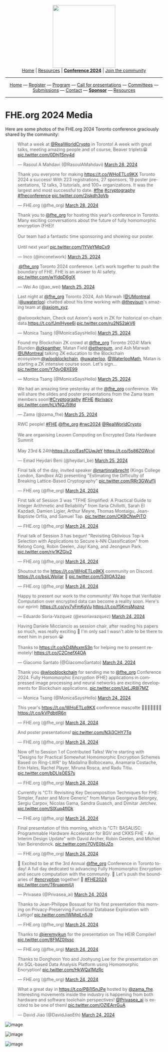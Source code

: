 <!-- Main header navigation -->
<p align="center">
  <img width="200" src="https://user-images.githubusercontent.com/5758427/180978488-db825482-5a58-4c7c-9589-c494a6f0be04.png"><br/>
  <a href="https://fhe-org.github.io">Home</a> | <a href="https://fhe-org.github.io/resources">Resources</a> | <b><a href="https://fhe-org.github.io/conferences/conference-2024/">Conference 2024</a></b> | <a href="https://fhe-org.github.io/community">Join the community</a>
</p>
<hr/>
<!-- /Main header navigation -->



<!-- Header conference 2024 links -->
<p align="center">
  <a href="https://fhe-org.github.io/conferences/conference-2024/">Home</a>
  —
  <a href="https://lu.ma/fhe-org-conference-2024-tickets">Register</a>
  —
  <a href="https://fhe-org.github.io/conferences/conference-2024/program">Program</a>
  —
  <a href="https://fhe-org.github.io/conferences/conference-2024/call-for-presentations"> Call for presentations</a>
  —
  <a href="https://fhe-org.github.io/conferences/conference-2024/committees">Committees</a>
  —
  <a href="https://easychair.org/conferences/?conf=fheorg2024" target="_blank">Submissions</a>
  —
  <a href="https://fhe-org.github.io/conferences/conference-2024/contact">Contact</a>
  —
  <a href="https://fhe-org.github.io/conferences/conference-2024/sponsor"><b>Sponsor</b></a>
  —
  <a href="https://fhe-org.github.io/conferences/conference-2024/resources">Resources</a>
</p>
<hr/>
<!-- /Header conference 2024 links -->


# FHE.org 2024 Media

Here are some photos of the FHE.org 2024 Toronto conference graciously shared by the community: 

<blockquote class="twitter-tweet" data-dnt="true" data-theme="light"><p lang="en" dir="ltr">What a week at <a href="https://twitter.com/RealWorldCrypto?ref_src=twsrc%5Etfw">@RealWorldCrypto</a> in Toronto! A week with great talks, meeting amazing people and of course, Beaver triplets😁 <a href="https://t.co/0Dhj1Sny4d">pic.twitter.com/0Dhj1Sny4d</a></p>&mdash; Rasoul A Mahdavi (@RasoulAMahdavi) <a href="https://twitter.com/RasoulAMahdavi/status/1773341522097774958?ref_src=twsrc%5Etfw">March 28, 2024</a></blockquote> <script async src="https://platform.twitter.com/widgets.js" charset="utf-8"></script> 

<blockquote class="twitter-tweet" data-dnt="true"><p lang="en" dir="ltr">Thank you everyone for making <a href="https://t.co/WHoETLo9KX">https://t.co/WHoETLo9KX</a> Toronto 2024 a success! With 223 registrations, 27 sponsors, 19 poster presentations, 12 talks, 3 tutorials, and 100+ organizations. It was the largest and most successful to date. <a href="https://twitter.com/hashtag/fhe?src=hash&amp;ref_src=twsrc%5Etfw">#fhe</a> <a href="https://twitter.com/hashtag/cryptography?src=hash&amp;ref_src=twsrc%5Etfw">#cryptography</a> <a href="https://twitter.com/hashtag/fheconference?src=hash&amp;ref_src=twsrc%5Etfw">#fheconference</a> <a href="https://t.co/2iskdh3oVb">pic.twitter.com/2iskdh3oVb</a></p>&mdash; FHE.org (@fhe_org) <a href="https://twitter.com/fhe_org/status/1773324026338783597?ref_src=twsrc%5Etfw">March 28, 2024</a></blockquote> <script async src="https://platform.twitter.com/widgets.js" charset="utf-8"></script> 

<blockquote class="twitter-tweet" data-dnt="true"><p lang="en" dir="ltr">Thank you to <a href="https://twitter.com/fhe_org?ref_src=twsrc%5Etfw">@fhe_org</a> for hosting this year’s conference in Toronto. Many exciting conversations about the future of fully homomorphic encryption (FHE)!<br><br>Our team had a fantastic time sponsoring and showing our poster. <br><br>Until next year! <a href="https://t.co/1YVeYMqCx9">pic.twitter.com/1YVeYMqCx9</a></p>&mdash; Inco (@inconetwork) <a href="https://twitter.com/inconetwork/status/1772110795561685201?ref_src=twsrc%5Etfw">March 25, 2024</a></blockquote> <script async src="https://platform.twitter.com/widgets.js" charset="utf-8"></script> 

<blockquote class="twitter-tweet" data-dnt="true"><p lang="en" dir="ltr">.<a href="https://twitter.com/fhe_org?ref_src=twsrc%5Etfw">@fhe_org</a> Toronto 2024 conference. Let’s work together to push the boundary of FHE. FHE is an answer to AI safety. <a href="https://t.co/wYidqD6glX">pic.twitter.com/wYidqD6glX</a></p>&mdash; Wei Ao (@ao_wei) <a href="https://twitter.com/ao_wei/status/1772061354716713129?ref_src=twsrc%5Etfw">March 25, 2024</a></blockquote> <script async src="https://platform.twitter.com/widgets.js" charset="utf-8"></script> 

<blockquote class="twitter-tweet" data-dnt="true"><p lang="en" dir="ltr">Last night at <a href="https://twitter.com/fhe_org?ref_src=twsrc%5Etfw">@fhe_org</a> Toronto 2024, Ash Marwah (<a href="https://twitter.com/UMontreal?ref_src=twsrc%5Etfw">@UMontreal</a> /<a href="https://twitter.com/UWaterloo?ref_src=twsrc%5Etfw">@uwaterloo</a>) chatted about his time working with <a href="https://twitter.com/theyisun?ref_src=twsrc%5Etfw">@theyisun</a>&#39;s amazing team at <a href="https://twitter.com/axiom_xyz?ref_src=twsrc%5Etfw">@axiom_xyz</a>. <br><br>@wloooxkchain, Check out Axiom&#39;s work in ZK for historical on-chain data.<a href="https://t.co/fJmIHyee6i">https://t.co/fJmIHyee6i</a> <a href="https://t.co/ru2NS2akV6">pic.twitter.com/ru2NS2akV6</a></p>&mdash; Monica Tsang (@MonicaSaysHello) <a href="https://twitter.com/MonicaSaysHello/status/1772248057473560604?ref_src=twsrc%5Etfw">March 25, 2024</a></blockquote> <script async src="https://platform.twitter.com/widgets.js" charset="utf-8"></script> 

<blockquote class="twitter-tweet" data-dnt="true"><p lang="en" dir="ltr">Found my Blockchain ZK crowd at <a href="https://twitter.com/fhe_org?ref_src=twsrc%5Etfw">@fhe_org</a> Toronto 2024! Mark Blunden <a href="https://twitter.com/ZKPanther?ref_src=twsrc%5Etfw">@zkpanther</a>, Matan Field <a href="https://twitter.com/ethereum?ref_src=twsrc%5Etfw">@ethereum</a>, and Ash Marwah <a href="https://twitter.com/UMontreal?ref_src=twsrc%5Etfw">@UMontreal</a> talking ZK education to the Blockchain ecosystem.<a href="https://twitter.com/wlooblockchain?ref_src=twsrc%5Etfw">@wlooblockchain</a>, <a href="https://twitter.com/UWaterloo?ref_src=twsrc%5Etfw">@uwaterloo</a>, <a href="https://twitter.com/WaterlooMath?ref_src=twsrc%5Etfw">@WaterlooMath</a>, Matan is starting a ZK intensive course soon. Let&#39;s sign… <a href="https://t.co/Y7dyOBXE99">pic.twitter.com/Y7dyOBXE99</a></p>&mdash; Monica Tsang (@MonicaSaysHello) <a href="https://twitter.com/MonicaSaysHello/status/1772057679394898260?ref_src=twsrc%5Etfw">March 25, 2024</a></blockquote> <script async src="https://platform.twitter.com/widgets.js" charset="utf-8"></script> 

<blockquote class="twitter-tweet" data-dnt="true"><p lang="en" dir="ltr">We had an amazing time yesterday at the <a href="https://twitter.com/fhe_org?ref_src=twsrc%5Etfw">@fhe_org</a> conference. We will share the slides and poster presentations from the Zama team members soon!<a href="https://twitter.com/hashtag/Cryptography?src=hash&amp;ref_src=twsrc%5Etfw">#Cryptography</a> <a href="https://twitter.com/hashtag/FHE?src=hash&amp;ref_src=twsrc%5Etfw">#FHE</a> <a href="https://twitter.com/hashtag/privacy?src=hash&amp;ref_src=twsrc%5Etfw">#privacy</a> <a href="https://t.co/hLVNQJ59ld">pic.twitter.com/hLVNQJ59ld</a></p>&mdash; Zama (@zama_fhe) <a href="https://twitter.com/zama_fhe/status/1772292230511825106?ref_src=twsrc%5Etfw">March 25, 2024</a></blockquote> <script async src="https://platform.twitter.com/widgets.js" charset="utf-8"></script> 

<blockquote class="twitter-tweet" data-dnt="true"><p lang="en" dir="ltr">RWC people! <a href="https://twitter.com/hashtag/FHE?src=hash&amp;ref_src=twsrc%5Etfw">#FHE</a> <a href="https://twitter.com/fhe_org?ref_src=twsrc%5Etfw">@fhe_org</a> <a href="https://twitter.com/hashtag/rwc2024?src=hash&amp;ref_src=twsrc%5Etfw">#rwc2024</a> <a href="https://twitter.com/RealWorldCrypto?ref_src=twsrc%5Etfw">@RealWorldCrypto</a><br><br>We are organising Leuven Computing on Encrypted Data Hardware Summit<br><br>May 23rd &amp; 24th<a href="https://t.co/EasfCUwJeY">https://t.co/EasfCUwJeY</a> <a href="https://t.co/5s86ZGWcyI">https://t.co/5s86ZGWcyI</a></p>&mdash; Emad Heydari Beni (@heydari_be) <a href="https://twitter.com/heydari_be/status/1772281377553068161?ref_src=twsrc%5Etfw">March 25, 2024</a></blockquote> <script async src="https://platform.twitter.com/widgets.js" charset="utf-8"></script> 

<blockquote class="twitter-tweet" data-dnt="true"><p lang="en" dir="ltr">Final talk of the day, invited speaker <a href="https://twitter.com/martinralbrecht?ref_src=twsrc%5Etfw">@martinralbrecht</a> (Kings College London, Sandbox AQ) presenting &quot;Estimating the Difficulty of Breaking Lattice-Based Cryptography&quot; <a href="https://t.co/RRr3GWuf1j">pic.twitter.com/RRr3GWuf1j</a></p>&mdash; FHE.org (@fhe_org) <a href="https://twitter.com/fhe_org/status/1772013416451813582?ref_src=twsrc%5Etfw">March 24, 2024</a></blockquote> <script async src="https://platform.twitter.com/widgets.js" charset="utf-8"></script> 

<blockquote class="twitter-tweet" data-dnt="true"><p lang="en" dir="ltr">First talk of Session 3 was &quot;TFHE Simplified: A Practical Guide to Integer Arithmetic and Reliability&quot; from Ilaria Chillotti, Sarah El Kazdadi, Damien Ligier, Arthur Meyre, Thomas Montaigu, Jean-Baptiste Orfila, and Samuel Tap. <a href="https://t.co/CKBCNwPiTO">pic.twitter.com/CKBCNwPiTO</a></p>&mdash; FHE.org (@fhe_org) <a href="https://twitter.com/fhe_org/status/1772002899884732468?ref_src=twsrc%5Etfw">March 24, 2024</a></blockquote> <script async src="https://platform.twitter.com/widgets.js" charset="utf-8"></script> 

<blockquote class="twitter-tweet" data-conversation="none" data-dnt="true"><p lang="en" dir="ltr">Final talk of Session 3 has begun! &quot;Revisiting Oblivious Top-k Selection with Applications to Secure k-NN Classification&quot; from Kelong Cong, Robin Geelen, Jiayi Kang, and Jeongeun Park. <a href="https://t.co/rjv1KZGiv2">pic.twitter.com/rjv1KZGiv2</a></p>&mdash; FHE.org (@fhe_org) <a href="https://twitter.com/fhe_org/status/1772002907321155984?ref_src=twsrc%5Etfw">March 24, 2024</a></blockquote> <script async src="https://platform.twitter.com/widgets.js" charset="utf-8"></script> 

<blockquote class="twitter-tweet" data-conversation="none" data-dnt="true"><p lang="en" dir="ltr">Shoutout to the <a href="https://t.co/WHoETLo9KX">https://t.co/WHoETLo9KX</a> community on Discord. <a href="https://t.co/bsiLWpiIar">https://t.co/bsiLWpiIar</a> 💙 <a href="https://t.co/53IlOA32ao">pic.twitter.com/53IlOA32ao</a></p>&mdash; FHE.org (@fhe_org) <a href="https://twitter.com/fhe_org/status/1772002912505401516?ref_src=twsrc%5Etfw">March 24, 2024</a></blockquote> <script async src="https://platform.twitter.com/widgets.js" charset="utf-8"></script> 

<blockquote class="twitter-tweet" data-dnt="true"><p lang="en" dir="ltr">Happy to present our work to the community! We hope that Verifiable Computation over encrypted data can become a reality soon. Here&#39;s our eprint: <a href="https://t.co/yv7yFmKgVu">https://t.co/yv7yFmKgVu</a> <a href="https://t.co/f5KmsMoznz">https://t.co/f5KmsMoznz</a></p>&mdash; Eduardo Soria-Vazquez (@esoriavazquez) <a href="https://twitter.com/esoriavazquez/status/1771993199596212344?ref_src=twsrc%5Etfw">March 24, 2024</a></blockquote> <script async src="https://platform.twitter.com/widgets.js" charset="utf-8"></script> 

<blockquote class="twitter-tweet" data-dnt="true"><p lang="en" dir="ltr">Having Daniele Micciancio as session chair, after reading his papers so much, was really exciting 🥲 I&#39;m only sad I wasn&#39;t able to be there to meet him in person 😭 <br><br>Thanks to <a href="https://t.co/kD4MsxmS3n">https://t.co/kD4MsxmS3n</a> for helping me to present remotely! <a href="https://t.co/C2CnefX4OA">https://t.co/C2CnefX4OA</a></p>&mdash; Giacomo Santato (@GiacomoSantato) <a href="https://twitter.com/GiacomoSantato/status/1771986174829121600?ref_src=twsrc%5Etfw">March 24, 2024</a></blockquote> <script async src="https://platform.twitter.com/widgets.js" charset="utf-8"></script> 

<blockquote class="twitter-tweet" data-dnt="true"><p lang="en" dir="ltr">Thank you <a href="https://twitter.com/wlooblockchain?ref_src=twsrc%5Etfw">@wlooblockchain</a> for sending me to <a href="https://twitter.com/fhe_org?ref_src=twsrc%5Etfw">@fhe_org</a> Conference 2024. Fully Homomorphic Encryption (FHE) applications in compressed image processing and neural networks are exciting developments for Blockchain applications. <a href="https://t.co/UeLJR8I7MZ">pic.twitter.com/UeLJR8I7MZ</a></p>&mdash; Monica Tsang (@MonicaSaysHello) <a href="https://twitter.com/MonicaSaysHello/status/1771973053980803322?ref_src=twsrc%5Etfw">March 24, 2024</a></blockquote> <script async src="https://platform.twitter.com/widgets.js" charset="utf-8"></script> 

<blockquote class="twitter-tweet" data-dnt="true"><p lang="en" dir="ltr">This year&#39;s <a href="https://t.co/WHoETLo9KX">https://t.co/WHoETLo9KX</a> conference mascotte  🍁🇨🇦🦫🇨🇦🍁 <a href="https://t.co/kVPdbtIR6n">https://t.co/kVPdbtIR6n</a></p>&mdash; FHE.org (@fhe_org) <a href="https://twitter.com/fhe_org/status/1771966491774128415?ref_src=twsrc%5Etfw">March 24, 2024</a></blockquote> <script async src="https://platform.twitter.com/widgets.js" charset="utf-8"></script> 

<blockquote class="twitter-tweet" data-conversation="none" data-dnt="true"><p lang="en" dir="ltr">And poster presentations! <a href="https://t.co/N3j3CHY7Tq">pic.twitter.com/N3j3CHY7Tq</a></p>&mdash; FHE.org (@fhe_org) <a href="https://twitter.com/fhe_org/status/1771965745406128377?ref_src=twsrc%5Etfw">March 24, 2024</a></blockquote> <script async src="https://platform.twitter.com/widgets.js" charset="utf-8"></script> 

<blockquote class="twitter-tweet" data-dnt="true"><p lang="en" dir="ltr">Now off to Session 1 of Contributed Talks! We&#39;re starting with &quot;Designs for Practical Somewhat Homomorphic Encryption Schemes Based on Ring-LWR&quot; by Madalina Bolboceanu, Anamaria Costache, Erin Hales, Rachel Player, Miruna Rosca, and Radu Titiu. <a href="https://t.co/bDLIsOES7s">pic.twitter.com/bDLIsOES7s</a></p>&mdash; FHE.org (@fhe_org) <a href="https://twitter.com/fhe_org/status/1771965157830271418?ref_src=twsrc%5Etfw">March 24, 2024</a></blockquote> <script async src="https://platform.twitter.com/widgets.js" charset="utf-8"></script> 

<blockquote class="twitter-tweet" data-conversation="none" data-dnt="true"><p lang="en" dir="ltr">Currently is &quot;CTI: Revisiting Key Decomposition Techniques for FHE: Simpler, Faster and More Generic&quot; from Mariya Georgieva Belorgey, Sergiu Carpov, Nicolas Gama, Sandra Guasch, and Dimitar Jetchev. <a href="https://t.co/SlXup4fIGk">pic.twitter.com/SlXup4fIGk</a></p>&mdash; FHE.org (@fhe_org) <a href="https://twitter.com/fhe_org/status/1771965164855726123?ref_src=twsrc%5Etfw">March 24, 2024</a></blockquote> <script async src="https://platform.twitter.com/widgets.js" charset="utf-8"></script> 

<blockquote class="twitter-tweet" data-conversation="none" data-dnt="true"><p lang="en" dir="ltr">Final presentation of this morning, which is &quot;CTI: BASALISC: Programmable Hardware Accelerator for BGV and CKKS FHE - An Interim Design Update&quot; with David Archer, Robin Geelen, and Michiel Van Beirendonck. <a href="https://t.co/7OVE0bIJZo">pic.twitter.com/7OVE0bIJZo</a></p>&mdash; FHE.org (@fhe_org) <a href="https://twitter.com/fhe_org/status/1771965167250681874?ref_src=twsrc%5Etfw">March 24, 2024</a></blockquote> <script async src="https://platform.twitter.com/widgets.js" charset="utf-8"></script> 

<blockquote class="twitter-tweet" data-dnt="true"><p lang="en" dir="ltr">🔐 Excited to be at the 3rd Annual <a href="https://twitter.com/fhe_org?ref_src=twsrc%5Etfw">@fhe_org</a> Conference in Toronto today! A full day dedicated to advancing Fully Homomorphic Encryption and secure computation with the community. 🚀 Let&#39;s push the boundaries of <a href="https://twitter.com/hashtag/encryption?src=hash&amp;ref_src=twsrc%5Etfw">#encryption</a> together! 🎉 <a href="https://twitter.com/hashtag/FHE2024?src=hash&amp;ref_src=twsrc%5Etfw">#FHE2024</a> <a href="https://t.co/T6ruapmiUj">pic.twitter.com/T6ruapmiUj</a></p>&mdash; Privasea (@Privasea_ai) <a href="https://twitter.com/Privasea_ai/status/1771892091204878759?ref_src=twsrc%5Etfw">March 24, 2024</a></blockquote> <script async src="https://platform.twitter.com/widgets.js" charset="utf-8"></script> 

<blockquote class="twitter-tweet" data-dnt="true"><p lang="en" dir="ltr">Thanks to Jean-Philippe Bossuat for his first presentation this morning on Privacy-Preserving Functional Database Exploration with Lattigo! <a href="https://t.co/IWMqlLn5J9">pic.twitter.com/IWMqlLn5J9</a></p>&mdash; FHE.org (@fhe_org) <a href="https://twitter.com/fhe_org/status/1771909017918493164?ref_src=twsrc%5Etfw">March 24, 2024</a></blockquote> <script async src="https://platform.twitter.com/widgets.js" charset="utf-8"></script> 

<blockquote class="twitter-tweet" data-conversation="none" data-dnt="true"><p lang="en" dir="ltr">Thanks to <a href="https://twitter.com/jeremyjkun?ref_src=twsrc%5Etfw">@jeremyjkun</a> for the presentation on The HEIR Compiler! <a href="https://t.co/8FMZ0Ilssc">pic.twitter.com/8FMZ0Ilssc</a></p>&mdash; FHE.org (@fhe_org) <a href="https://twitter.com/fhe_org/status/1771909023886930209?ref_src=twsrc%5Etfw">March 24, 2024</a></blockquote> <script async src="https://platform.twitter.com/widgets.js" charset="utf-8"></script> 

<blockquote class="twitter-tweet" data-conversation="none" data-dnt="true"><p lang="en" dir="ltr">Thanks to Donghoon Yoo and Joohyung Lee for the presentation on An SQL-based Data Analysis Platform using Homomorphic Encryption! <a href="https://t.co/HkWQa1MzRc">pic.twitter.com/HkWQa1MzRc</a></p>&mdash; FHE.org (@fhe_org) <a href="https://twitter.com/fhe_org/status/1771909193441620331?ref_src=twsrc%5Etfw">March 24, 2024</a></blockquote> <script async src="https://platform.twitter.com/widgets.js" charset="utf-8"></script> 

<blockquote class="twitter-tweet" data-dnt="true"><p lang="en" dir="ltr">What a great day in <a href="https://t.co/P8i1I5nJPe">https://t.co/P8i1I5nJPe</a> hosted by <a href="https://twitter.com/zama_fhe?ref_src=twsrc%5Etfw">@zama_fhe</a>. Interesting movements inside the industry is happening from both hardware and software toolchain perspectives! <a href="https://twitter.com/Privasea_ai?ref_src=twsrc%5Etfw">@Privasea_ai</a> is excited to be one of them! <a href="https://t.co/OZlEArrGuA">pic.twitter.com/OZlEArrGuA</a></p>&mdash; David Jiao (@DavidJiaoEth) <a href="https://twitter.com/DavidJiaoEth/status/1771993661263561201?ref_src=twsrc%5Etfw">March 24, 2024</a></blockquote> <script async src="https://platform.twitter.com/widgets.js" charset="utf-8"></script> 

![image](https://github.com/FHE-org/fhe-org.github.io/assets/37557436/d03c86e0-5f4d-41b4-b45b-70b620a1f1d1)

![image](https://github.com/FHE-org/fhe-org.github.io/assets/37557436/73a9da73-d5d5-408d-8bbd-b232b4e2a9fe)

![image](https://github.com/FHE-org/fhe-org.github.io/assets/37557436/b3e20ad1-ebc8-44c8-8e72-7105be55e741)



